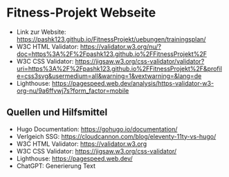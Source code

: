# Fitness-Projekt Webseite
- Link zur Website:  https://pashk123.github.io/FitnessProjekt/uebungen/trainingsplan/
- W3C HTML Validator:  https://validator.w3.org/nu/?doc=https%3A%2F%2Fpashk123.github.io%2FFitnessProjekt%2F
- W3C CSS Validator:  https://jigsaw.w3.org/css-validator/validator?uri=https%3A%2F%2Fpashk123.github.io%2FFitnessProjekt%2F&profile=css3svg&usermedium=all&warning=1&vextwarning=&lang=de
- Lighthouse:  https://pagespeed.web.dev/analysis/https-validator-w3-org-nu/9a6ffvwj7s?form_factor=mobile

## Quellen und Hilfsmittel

- Hugo Documentation: https://gohugo.io/documentation/
- Verlgeich SSG: https://cloudcannon.com/blog/eleventy-11ty-vs-hugo/
- W3C HTML Validator: https://validator.w3.org
- W3C CSS Validator: https://jigsaw.w3.org/css-validator/
- Lighthouse: https://pagespeed.web.dev/
- ChatGPT: Generierung Text
